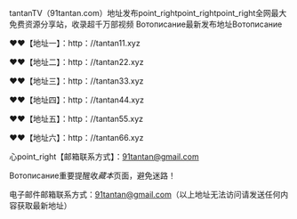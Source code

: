 

tantanTV（91tantan.com）地址发布point_rightpoint_rightpoint_right全网最大免费资源分享站，收录超千万部视频
Вотописание最新发布地址Вотописание

❤❤【地址一】：http：//tantan11.xyz

❤❤【地址二】：http：//tantan22.xyz

❤❤【地址三】：http：//tantan33.xyz

❤❤【地址四】：http：//tantan44.xyz

❤❤【地址五】：http：//tantan55.xyz

❤❤【地址六】：http：//tantan66.xyz

心point_right【邮箱联系方式】：91tantan@gmail.com

Вотописание重要提醒收$藏本$页面，避免迷路！

电子邮件邮箱联系方式：91tantan@gmail.com（以上地址无法访问请发送任何内容获取最新地址）
